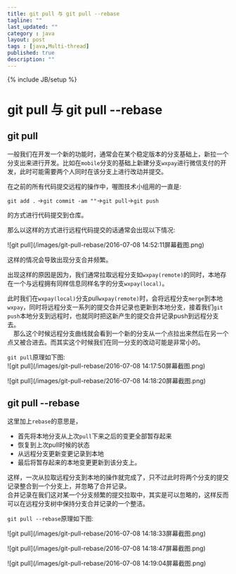 ```yaml
---
title: git pull 与 git pull --rebase
tagline: ""
last_updated: ""
category : java
layout: post
tags : [java,Multi-thread]
published: true
description: ""
---
```

{% include JB/setup %}

# git pull 与 git pull --rebase  

## git pull  

一般我们在开发一个新的功能时，通常会在某个稳定版本的分支基础上，新拉一个分支出来进行开发。比如在`mobile`分支的基础上新建分支`wxpay`进行微信支付的开发，此时可能需要两个人同时在该分支上进行改动并提交。  

在之前的所有代码提交远程的操作中，喔图技术小组用的一直是:  

`git add .` ->`git commit -am ""`->`git pull`->`git push`  

的方式进行代码提交到仓库。  

那么以这样的方式进行远程代码提交的话通常会出现以下情况:  

![git pull](/images/git-pull-rebase/2016-07-08 14:52:11屏幕截图.png)  

这样的情况会导致出现分支合并频繁。  

出现这样的原因是因为，我们通常拉取远程分支如`wxpay(remote)`的同时，本地存在一个与远程拥有同样信息同样名字的分支`wxpay(local)`。  

此时我们在`wxpay(local)`分支pull`wxpay(remote)`时，会将远程分支`merge`到本地`wxpay`，同时将远程分支一系列的提交合并记录也更新到本地分支，接着我们`git push`本地分支到远程时，也就同时把这新产生的提交合并记录push到远程分支去。  
　那么这个时候远程分支曲线就会看到一个新的分支从一个点拉出来然后在另一个点又被合进去。而其实这个时候我们在同一分支的改动可能是非常小的。  

`git pull`原理如下图:  
![git pull](/images/git-pull-rebase/2016-07-08 14:17:50屏幕截图.png)  

![git pull](/images/git-pull-rebase/2016-07-08 14:18:20屏幕截图.png)  

## git pull --rebase  

这里加上`rebase`的意思是，

- 首先将本地分支从上次`pull`下来之后的变更全部暂存起来  
- 恢复到上次pull时候的状态  
- 从远程分支更新变更记录到本地  
- 最后将暂存起来的本地变更更新到该分支上。  

这样，一次从拉取远程分支到本地的操作就完成了，只不过此时将两个分支的提交记录整合到一个分支上，并忽略了合并记录。  
合并记录在我们这对某一个分支频繁的提交拉取中，其实是可以忽略的，这样反而可以在远程分支树中保持分支合并记录的一个整洁。  

`git pull --rebase`原理如下图:  

![git pull](/images/git-pull-rebase/2016-07-08 14:18:33屏幕截图.png)  

![git pull](/images/git-pull-rebase/2016-07-08 14:18:47屏幕截图.png)  

![git pull](/images/git-pull-rebase/2016-07-08 14:19:04屏幕截图.png)  
